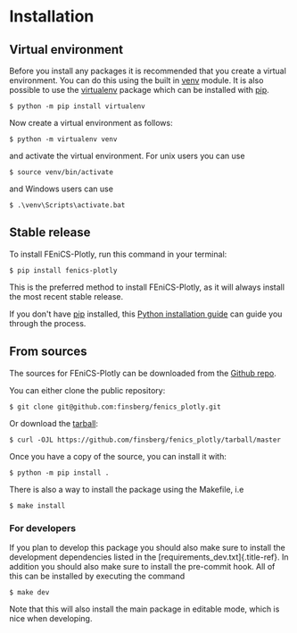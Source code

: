 # Installation

## Virtual environment

Before you install any packages it is recommended that you create a
virtual environment. You can do this using the built in
[venv](https://docs.python.org/3/library/venv.html) module. It is also
possible to use the [virtualenv](https://virtualenv.pypa.io/en/latest/)
package which can be installed with [pip](https://pip.pypa.io).

```
$ python -m pip install virtualenv
```

Now create a virtual environment as follows:

```
$ python -m virtualenv venv
```

and activate the virtual environment. For unix users you can use

```
$ source venv/bin/activate
```

and Windows users can use

```
$ .\venv\Scripts\activate.bat
```

## Stable release

To install FEniCS-Plotly, run this command in your terminal:

```
$ pip install fenics-plotly
```

This is the preferred method to install FEniCS-Plotly, as it will always
install the most recent stable release.

If you don\'t have [pip](https://pip.pypa.io) installed, this [Python
installation
guide](http://docs.python-guide.org/en/latest/starting/installation/)
can guide you through the process.

## From sources

The sources for FEniCS-Plotly can be downloaded from the [Github
repo](https://github.com/finsberg/fenics_plotly).

You can either clone the public repository:

```
$ git clone git@github.com:finsberg/fenics_plotly.git
```

Or download the
[tarball](https://github.com/finsberg/fenics_plotly/tarball/master):

```
$ curl -OJL https://github.com/finsberg/fenics_plotly/tarball/master
```

Once you have a copy of the source, you can install it with:

```
$ python -m pip install .
```

There is also a way to install the package using the Makefile, i.e

```
$ make install
```

### For developers

If you plan to develop this package you should also make sure to install
the development dependencies listed in the
[requirements_dev.txt]{.title-ref}. In addition you should also make
sure to install the pre-commit hook. All of this can be installed by
executing the command

```
$ make dev
```

Note that this will also install the main package in editable mode,
which is nice when developing.
